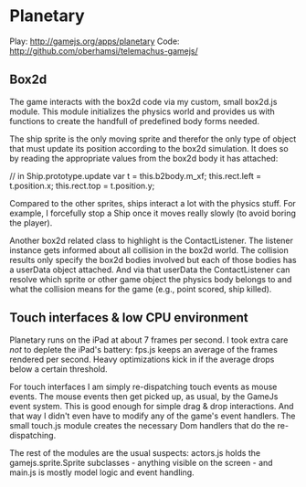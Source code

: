 Planetary
===============================

Play: http://gamejs.org/apps/planetary
Code: http://github.com/oberhamsi/telemachus-gamejs/

Box2d
-------

The game interacts with the box2d code via my custom, small box2d.js module. This module initializes the physics world and provides us with functions to create the handfull of predefined body forms needed.

The ship sprite is the only moving sprite and therefor the only type of object  that must update its position according to the box2d simulation. It does so by reading the appropriate values from the box2d body it has attached:

   // in Ship.prototype.update
   var t = this.b2body.m_xf;
   this.rect.left = t.position.x;
   this.rect.top = t.position.y;

Compared to the other sprites, ships interact a lot with the physics stuff. For example, I forcefully stop a Ship once it moves really slowly (to avoid boring the player).

Another box2d related class to highlight is the ContactListener. The listener instance gets informed about all collision in the box2d world. The collision results only specify the box2d bodies involved but each of those bodies has a userData object attached. And via that userData the ContactListener can resolve which sprite or other game object the physics body belongs to and what the collision means for the game (e.g., point scored, ship killed).

Touch interfaces & low CPU environment
---------------------------------------

Planetary runs on the iPad at about 7 frames per second. I took extra care *not* to deplete the iPad's battery: fps.js keeps an average of the frames rendered per second. Heavy optimizations kick in if the average drops below a certain threshold.

For touch interfaces I am simply re-dispatching touch events as mouse events. The mouse events then get picked up, as usual, by the GameJs event system. This is good enough for simple drag & drop interactions. And that way I didn't even have to modify any of the game's event handlers. The small touch.js module creates the necessary Dom handlers that do the re-dispatching.

The rest of the modules are the usual suspects: actors.js holds the gamejs.sprite.Sprite subclasses - anything visible on the screen - and main.js is mostly model logic and event handling.
